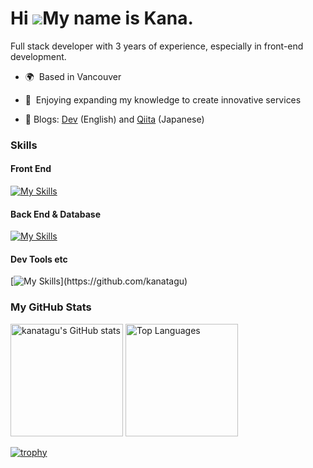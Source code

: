 Hi ![](https://user-images.githubusercontent.com/18350557/176309783-0785949b-9127-417c-8b55-ab5a4333674e.gif)My name is Kana.
============================================================================================================================


Full stack developer with 3 years of experience, especially in front-end development.

* 🌍  Based in Vancouver
* 🧠  Enjoying expanding my knowledge to create innovative services

* 📝 Blogs: <a href="https://www.dev.to/kana" target="_blank" rel="noopener noreferrer">Dev</a> (English) and <a href="https://qiita.com/kana-wwib" target="_blank" rel="noopener noreferrer">Qiita</a> (Japanese)

### Skills

#### Front End
[![My Skills](https://skillicons.dev/icons?i=ts,js,react,nextjs,redux,tailwind,astro,jest,html,css,sass)](https://github.com/kanatagu)

#### Back End & Database
[![My Skills](https://skillicons.dev/icons?i=nodejs,express,nestjs,graphql,postgres,prisma,mongodb)](https://github.com/kanatagu)


#### Dev Tools etc
[![My Skills](https://skillicons.dev/icons?i=git,docker,postman,xd,figma,)](https://github.com/kanatagu)

                                                                     
### My GitHub Stats

<div align="left"> 

<img src="https://github-readme-stats.vercel.app/api?username=kanatagu&show_icons=true&hide=&count_private=true&hide_border=true&show_icons=true&theme=nightowl" alt="kanatagu's GitHub stats" height="180px"/>

<img src="https://github-readme-stats.vercel.app/api/top-langs/?username=kanatagu&langs_count=10&hide_border=true&locale=en&custom_title=Top%20%Languages&layout=compact&theme=nightowl" alt="Top Languages" height="180px"/>
  
</div>

[![trophy](https://github-profile-trophy.vercel.app/?username=kanatagu&theme=discord&column=9
)](https://github.com/kanatagu)

